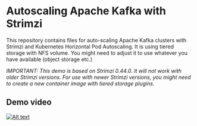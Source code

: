 # Autoscaling Apache Kafka with Strimzi

This repository contains files for auto-scaling Apache Kafka clusters with Strimzi and Kubernetes Horizontal Pod Autoscaling.
It is using tiered storage with NFS volume.
You might need to adjust it to use whatever you have available (object storage etc.)

_IMPORTANT:_
_This demo is based on Strimzi 0.44.0._
_It will not work with older Strimzi versions._
_For use with newer Strimzi versions, you might need to create a new container image with tiered storage plugins._

## Demo video

[![Alt text](https://img.youtube.com/vi/b8JZpom-67I/0.jpg)](https://www.youtube.com/watch?v=b8JZpom-67I)
